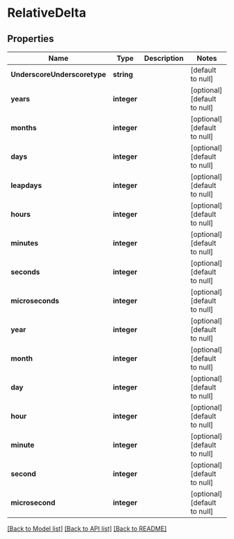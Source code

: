# RelativeDelta

## Properties
Name | Type | Description | Notes
------------ | ------------- | ------------- | -------------
**UnderscoreUnderscoretype** | **string** |  | [default to null]
**years** | **integer** |  | [optional] [default to null]
**months** | **integer** |  | [optional] [default to null]
**days** | **integer** |  | [optional] [default to null]
**leapdays** | **integer** |  | [optional] [default to null]
**hours** | **integer** |  | [optional] [default to null]
**minutes** | **integer** |  | [optional] [default to null]
**seconds** | **integer** |  | [optional] [default to null]
**microseconds** | **integer** |  | [optional] [default to null]
**year** | **integer** |  | [optional] [default to null]
**month** | **integer** |  | [optional] [default to null]
**day** | **integer** |  | [optional] [default to null]
**hour** | **integer** |  | [optional] [default to null]
**minute** | **integer** |  | [optional] [default to null]
**second** | **integer** |  | [optional] [default to null]
**microsecond** | **integer** |  | [optional] [default to null]

[[Back to Model list]](../README.md#documentation-for-models) [[Back to API list]](../README.md#documentation-for-api-endpoints) [[Back to README]](../README.md)


